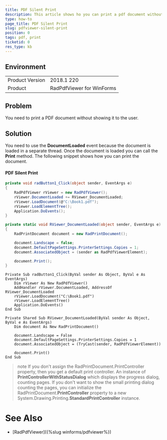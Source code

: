 ```yaml
---
title: PDF Silent Print
description: This article shows ho you can print a pdf document without showing it to the user.
type: how-to
page_title: PDF Silent Print
slug: pdfviewer-silent-print
position: 0
tags: pdf, print
ticketid: 0
res_type: kb
---
```



## Environment
<table>
    <tr>
        <td>Product Version</td>
        <td>2018.1 220</td>
    </tr>
    <tr>
        <td>Product</td>
        <td>RadPdfViewer for WinForms</td>
    </tr>
</table>

## Problem

You need to print a PDF document without showing it to the user.

## Solution

You need to use the __DocumentLoaded__ event because the document is loaded in a separate thread. Once the document is loaded you can call the __Print__ method. The following snippet shows how you can print the document.

#### PDF Silent Print

````C#
private void radButton1_Click(object sender, EventArgs e)
{
    RadPdfViewer rViewer = new RadPdfViewer();
    rViewer.DocumentLoaded += RViewer_DocumentLoaded;
    rViewer.LoadDocument(@"C:\Book1.pdf");
    rViewer.LoadElementTree();
    Application.DoEvents();
}

private static void RViewer_DocumentLoaded(object sender, EventArgs e)
{
    RadPrintDocument document = new RadPrintDocument();

    document.Landscape = false;
    document.DefaultPageSettings.PrinterSettings.Copies = 1;
    document.AssociatedObject = (sender as RadPdfViewerElement);

    document.Print();
}

````
````VB.NET
Private Sub radButton1_Click(ByVal sender As Object, ByVal e As EventArgs)
    Dim rViewer As New RadPdfViewer()
    AddHandler rViewer.DocumentLoaded, AddressOf RViewer_DocumentLoaded
    rViewer.LoadDocument("C:\Book1.pdf")
    rViewer.LoadElementTree()
    Application.DoEvents()
End Sub

Private Shared Sub RViewer_DocumentLoaded(ByVal sender As Object, ByVal e As EventArgs)
    Dim document As New RadPrintDocument()

    document.Landscape = False
    document.DefaultPageSettings.PrinterSettings.Copies = 1
    document.AssociatedObject = (TryCast(sender, RadPdfViewerElement))

    document.Print()
End Sub

````

>note If you don't assign the RadPrintDocument.PrintController property, then you get a default print controller. An instance of **PrintControllerWithStatusDialog** which displays the progress dialog, counting pages. If you don't want to show the small printing dialog counting the pages, you can initialize the RadPrintDocument.**PrintController** property to a new System.Drawing.Printing.**StandardPrintController** instance.

# See Also

* [RadPdfViewer]({%slug winforms/pdfviewer%})




